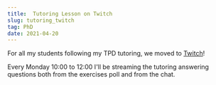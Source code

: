 ```yaml
---
title:  Tutoring Lesson on Twitch
slug: tutoring_twitch
tag: PhD
date: 2021-04-20
---
```


For all my students following my TPD tutoring, we moved to [Twitch](https://www.twitch.tv/dizzibus)!

Every Monday 10:00 to 12:00 I'll be streaming the tutoring answering questions both from the exercises poll and from the chat.